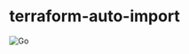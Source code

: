 # terraform-auto-import
![Go](https://github.com/wheerd/terraform-auto-import/workflows/Go/badge.svg)

